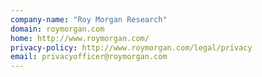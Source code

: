 ```yaml
---
company-name: "Roy Morgan Research"
domain: roymorgan.com
home: http://www.roymorgan.com/
privacy-policy: http://www.roymorgan.com/legal/privacy
email: privacyofficer@roymorgan.com
---
```




